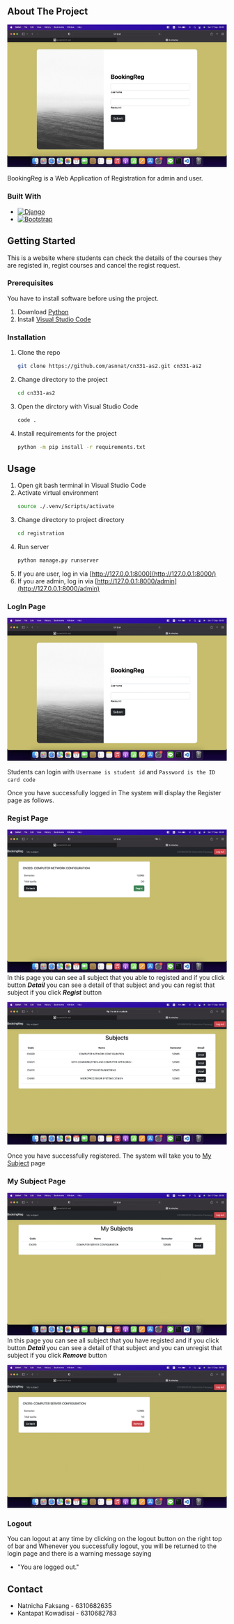 <!-- ABOUT THE PROJECT -->
## About The Project

[![Product Name Screen Shot][product-screenshot]](https://github.com/asnnat/cn331-as2)

BookingReg is a Web Application of Registration for admin and user.

### Built With

* [![Django][djangoproject.com]][Django-url]
* [![Bootstrap][Bootstrap.com]][Bootstrap-url]

<!-- GETTING STARTED -->
## Getting Started

This is a website where students can check the details of the courses they are registed in, regist courses and cancel the regist request.

### Prerequisites

You have to install software before using the project.

1. Download [Python](https://www.python.org/downloads/)
2. Install [Visual Studio Code](https://code.visualstudio.com/download)

### Installation

1. Clone the repo
    ```sh
    git clone https://github.com/asnnat/cn331-as2.git cn331-as2
    ```
2. Change directory to the project
    ```sh
    cd cn331-as2
    ```
2. Open the dirctory with Visual Studio Code
    ```sh
    code .
    ```
5. Install requirements for the project
    ```sh
    python -m pip install -r requirements.txt
    ```

<!-- USAGE -->
## Usage

1. Open git bash terminal in Visual Studio Code
2. Activate virtual environment
    ```sh
    source ./.venv/Scripts/activate
    ```
3. Change directory to project directory
    ```sh
    cd registration
    ```
4. Run server
    ```sh
    python manage.py runserver
    ```
5. If you are user, log in via [http://127.0.0.1:8000](http://127.0.0.1:8000/)
6. If you are admin, log in via [http://127.0.0.1:8000/admin](http://127.0.0.1:8000/admin)

### LogIn Page 

[![Login Page](images/user_login.png)](images/user_login.png)

Students can login with `Username is student id` and `Password is the ID card code`

Once you have successfully logged in The system will display the Register page as follows.
 
### Regist Page
[![Regist Page](images/user_registsubject.png)](images/user_registsubject.png)
In this page you can see all subject that you able to registed and if you click button ***Detail*** you can see a detail of that subject and you can regist that subject if you click ***Regist*** button

[![Regist Page Detail](images/user_subject.png)](images/user_subject.png)

Once you have successfully registered. The system will take you to [My Subject](#my-subject-page) page

### My Subject Page
[![My Subject Page](images/user_mysubject.png)](images/user_mysubject.png)
In this page you can see all subject that you have registed and if you click button ***Detail*** you can see a detail of that subject and you can unregist that subject if you click ***Remove*** button

[![My Subject Page Detail](images/user_removesubject.png)](images/user_removesubject.png)

### Logout
You can logout at any time by clicking on the logout button on the right top of bar and Whenever you successfully logout, you will be returned to the login page and there is a warning message saying 
* "You are logged out."

<!-- CONTACT -->
## Contact

* Natnicha Faksang - 6310682635
* Kantapat Kowadisai - 6310682783

<!-- MARKDOWN LINKS & IMAGES -->
[product-screenshot]: images/user_login.png
[djangoproject.com]: https://img.shields.io/badge/Djang0-35495E?style=for-the-badge&logo=django&logoColor=4FC08D
[Django-url]: https://www.djangoproject.com/
[Bootstrap.com]: https://img.shields.io/badge/Bootstrap-563D7C?style=for-the-badge&logo=bootstrap&logoColor=white
[Bootstrap-url]: https://getbootstrap.com